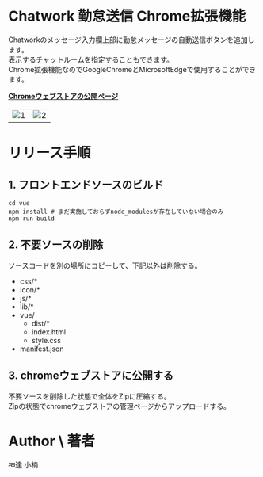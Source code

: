# Chatwork 勤怠送信 Chrome拡張機能

Chatworkのメッセージ入力欄上部に勤怠メッセージの自動送信ボタンを追加します。  
表示するチャットルームを指定することもできます。  
Chrome拡張機能なのでGoogleChromeとMicrosoftEdgeで使用することができます。

**[Chromeウェブストアの公開ページ](https://chrome.google.com/webstore/detail/chatwork-timecard-plugin/ckoifmdeompppgeellbokfgekhojcheh?hl=ja)**

|||
|---|---|
|![1](https://lh3.googleusercontent.com/89WUB3DHqBL3WbhzXBxQYrJI84vxZoM2Zt2JpEIJ_OyIpuVgxuWPYvSLy1SKYNllICeh0MYk2hqRYvgjvrqoF-cGOQ=w640-h400-e365-rj-sc0x00ffffff)|![2](https://lh3.googleusercontent.com/97P8hILNVl8G3bDyINIrC6_nm-3s-Bano3HJr-rfQTmVhkMVZVnYuQqQuu64wkLDRwUdjxXsTsBzf5YZTcxRqMiFKA=w640-h400-e365-rj-sc0x00ffffff)|

# リリース手順

## 1. フロントエンドソースのビルド

```
cd vue
npm install # まだ実施しておらずnode_modulesが存在していない場合のみ
npm run build
```

## 2. 不要ソースの削除

ソースコードを別の場所にコピーして、下記以外は削除する。

- css/*
- icon/*
- js/*
- lib/*
- vue/
  - dist/*
  - index.html
  - style.css
- manifest.json

## 3. chromeウェブストアに公開する

不要ソースを削除した状態で全体をZipに圧縮する。  
Zipの状態でchromeウェブストアの管理ページからアップロードする。

# Author \ 著者

神達 小楠
